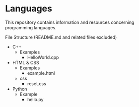 # Languages

This repository contains information and resources concerning programming languages.

File Structure (README.md and related files excluded)
<!-- Folders denoted by -, Folders denoted by *. -->
- C++
  - Examples
    * HelloWorld.cpp
- HTML & CSS
  - Examples
    * example.html
  - css
    * reset.css
- Python
  - Example 
    * hello.py
  
